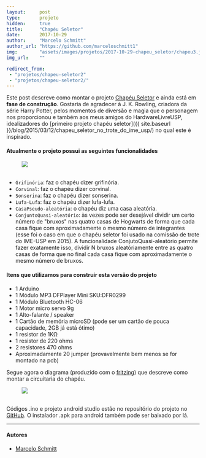 ```yaml
---
layout:     post
type:       projeto
hidden:     true
title:      "Chapéu Seletor"
date:       2017-10-29
author:     "Marcelo Schmitt"
author_url: "https://github.com/marceloschmitt1"
img:        "assets/images/projetos/2017-10-29-chapeu_seletor/chapeu3.jpg"
img_url:    ""

redirect_from:
 - "projetos/chapeu-seletor2"
 - "projetos/chapeu-seletor2/"
---
```


Este post descreve como montar o projeto [Chapéu Seletor](https://github.com/HardwareLivreUSP/ChapeuSeletor) e ainda está em **fase de construção**. Gostaria de agradecer à J. K. Rowling, criadora da série Harry Potter, pelos momentos de diversão e magia que o personagem nos proporcionou e também aos meus amigos do HardwareLivreUSP, idealizadores do [primeiro projeto chapéu seletor]({{ site.baseurl }}/blog/2015/03/12/chapeu_seletor_no_trote_do_ime_usp/) no qual este é inspirado.

#### Atualmente o projeto possui as seguintes funcionalidades

<div class="img-container">
  <figure>
    <img src="{{ site.baseurl }}/assets/images/projetos/2017-10-29-chapeu_seletor/caso_de_uso.jpeg">
    <figcaption>&nbsp;</figcaption>
  </figure>
</div>

- `Grifinória`: faz o chapéu dizer grifinória.
- `Corvinal`: faz o chapéu dizer corvinal.
- `Sonserina`: faz o chapéu dizer sonserina.
- `Lufa-Lufa`: faz o chapéu dizer lufa-lufa.
- `CasaPseudo-aleatória`: o chapéu diz uma casa aleatória.
- `ConjuntoQuasi-aleatório`: às vezes pode ser desejável dividir um certo número de "bruxos" nas quatro casas de Hogwarts de forma que cada casa fique com aproximadamente o mesmo número de integrantes (esse foi o caso em que o chapéu seletor foi usado na comissão de trote do IME-USP em 2015). A funcionalidade ConjutoQuasi-aleatório permite fazer exatamente isso, dividir N bruxos aleatóriamente entre as quatro casas de forma que no final cada casa fique com aproximadamente o mesmo número de bruxos.

#### Itens que utilizamos para construir esta versão do projeto

- 1 Arduino
- 1 Módulo MP3 DFPlayer Mini SKU:DFR0299
- 1 Módulo Bluetooth HC-06
- 1 Motor micro servo 9g
- 1 Alto-falante / speaker
- 1 Cartão de memória microSD (pode ser um cartão de pouca capacidade, 2GB já está ótimo)
- 1 resistor de 1KΩ
- 1 resistor de 220 ohms
- 2 resistores 470 ohms
- Aproximadamente 20 jumper (provavelmente bem menos se for montado na pcb)

Segue agora o diagrama (produzido com o [fritzing](http://fritzing.org/home/)) que descreve como montar a circuitaria do chapéu.

<div class="img-container">
  <figure>
    <img class="large" src="{{ site.baseurl }}/assets/images/projetos/2017-10-29-chapeu_seletor/esquema_chapeu_seletor.jpg">
    <figcaption>&nbsp;</figcaption>
  </figure>
</div>

Códigos .ino e projeto android studio estão no repositório do projeto no [GitHub](https://github.com/HardwareLivreUSP/ChapeuSeletor). O instalador .apk para android também pode ser baixado por lá.

----

#### Autores

- [Marcelo Schmitt](https://github.com/marceloschmitt1)
